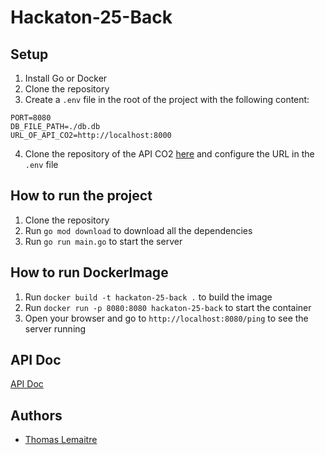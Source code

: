 # Hackaton-25-Back

## Setup

1. Install Go or Docker
2. Clone the repository
3. Create a `.env` file in the root of the project with the following content:
```
PORT=8080 
DB_FILE_PATH=./db.db
URL_OF_API_CO2=http://localhost:8000
```
4. Clone the repository of the API CO2 [here](https://github.com/Luxchar/api_hackaton) and configure the URL in the `.env` file


## How to run the project

1. Clone the repository
2. Run `go mod download` to download all the dependencies
3. Run `go run main.go` to start the server

## How to run DockerImage

1. Run `docker build -t hackaton-25-back .` to build the image
2. Run `docker run -p 8080:8080 hackaton-25-back` to start the container
3. Open your browser and go to `http://localhost:8080/ping` to see the server running

## API Doc

[API Doc](Docs/ApiDoc.md)


## Authors

- [Thomas Lemaitre](https://github.com/tot0p)